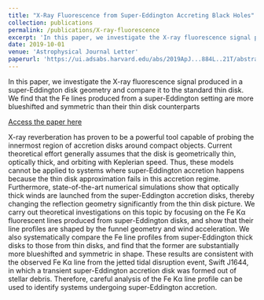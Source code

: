```yaml
---
title: "X-Ray Fluorescence from Super-Eddington Accreting Black Holes"
collection: publications
permalink: /publications/X-ray-fluorescence
excerpt: 'In this paper, we investigate the X-ray fluorescence signal produced in a super-Eddington disk geometry and compare it to the standard thin disk. We find that the Fe lines produced from a super-Eddington setting are more blueshifted and symmetric than their thin disk counterparts.'
date: 2019-10-01
venue: 'Astrophysical Journal Letter'
paperurl: 'https://ui.adsabs.harvard.edu/abs/2019ApJ...884L..21T/abstract'
---
```

In this paper, we investigate the X-ray fluorescence signal produced in a super-Eddington disk geometry and compare it to the standard thin disk.  We find that the Fe lines produced from a super-Eddington setting are more blueshifted and symmetric than their thin disk counterparts

<a href="https://ui.adsabs.harvard.edu/abs/2019ApJ...884L..21T/abstract" target="_blank">Access the paper here</a>

X-ray reverberation has proven to be a powerful tool capable of probing the innermost region of accretion disks around compact objects. Current theoretical effort generally assumes that the disk is geometrically thin, optically thick, and orbiting with Keplerian speed. Thus, these models cannot be applied to systems where super-Eddington accretion happens because the thin disk approximation fails in this accretion regime. Furthermore, state-of-the-art numerical simulations show that optically thick winds are launched from the super-Eddington accretion disks, thereby changing the reflection geometry significantly from the thin disk picture. We carry out theoretical investigations on this topic by focusing on the Fe Kα fluorescent lines produced from super-Eddington disks, and show that their line profiles are shaped by the funnel geometry and wind acceleration. We also systematically compare the Fe line profiles from super-Eddington thick disks to those from thin disks, and find that the former are substantially more blueshifted and symmetric in shape. These results are consistent with the observed Fe Kα line from the jetted tidal disruption event, Swift J1644, in which a transient super-Eddington accretion disk was formed out of stellar debris. Therefore, careful analysis of the Fe Kα line profile can be used to identify systems undergoing super-Eddington accretion.
